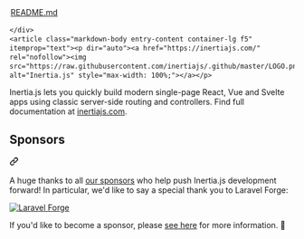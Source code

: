 <div class="Box-body p-4">
    <div class="d-flex flex-justify-between">
      <div class="text-mono text-small mb-3">
        <a href="/inertiajs/.github/tree/master/profile/README.md" class="no-underline Link--primary" style="padding:0px 2px;">README.md</a>
      </div>

    </div>
    <article class="markdown-body entry-content container-lg f5" itemprop="text"><p dir="auto"><a href="https://inertiajs.com/" rel="nofollow"><img src="https://raw.githubusercontent.com/inertiajs/.github/master/LOGO.png" alt="Inertia.js" style="max-width: 100%;"></a></p>
<p dir="auto">Inertia.js lets you quickly build modern single-page React, Vue and Svelte apps using classic server-side routing and controllers. Find full documentation at <a href="https://inertiajs.com/" rel="nofollow">inertiajs.com</a>.</p>
<div class="markdown-heading" dir="auto"><h2 class="heading-element" dir="auto">Sponsors</h2><a id="user-content-sponsors" class="anchor" aria-label="Permalink: Sponsors" href="#sponsors"><svg class="octicon octicon-link" viewBox="0 0 16 16" version="1.1" width="16" height="16" aria-hidden="true"><path d="m7.775 3.275 1.25-1.25a3.5 3.5 0 1 1 4.95 4.95l-2.5 2.5a3.5 3.5 0 0 1-4.95 0 .751.751 0 0 1 .018-1.042.751.751 0 0 1 1.042-.018 1.998 1.998 0 0 0 2.83 0l2.5-2.5a2.002 2.002 0 0 0-2.83-2.83l-1.25 1.25a.751.751 0 0 1-1.042-.018.751.751 0 0 1-.018-1.042Zm-4.69 9.64a1.998 1.998 0 0 0 2.83 0l1.25-1.25a.751.751 0 0 1 1.042.018.751.751 0 0 1 .018 1.042l-1.25 1.25a3.5 3.5 0 1 1-4.95-4.95l2.5-2.5a3.5 3.5 0 0 1 4.95 0 .751.751 0 0 1-.018 1.042.751.751 0 0 1-1.042.018 1.998 1.998 0 0 0-2.83 0l-2.5 2.5a1.998 1.998 0 0 0 0 2.83Z"></path></svg></a></div>
<p dir="auto">A huge thanks to all <a href="https://inertiajs.com" rel="nofollow">our sponsors</a> who help push Inertia.js development forward! In particular, we'd like to say a special thank you to Laravel Forge:</p>
<p dir="auto">
  <a href="https://forge.laravel.com" rel="nofollow">
    <img src="/inertiajs/.github/raw/master/sponsors/forge.svg" width="150" alt="Laravel Forge" style="max-width: 100%;">
  </a>
</p>
<p dir="auto">If you'd like to become a sponsor, please <a href="https://github.com/sponsors/reinink">see here</a> for more information. 💜</p>
</article>
  </div>
